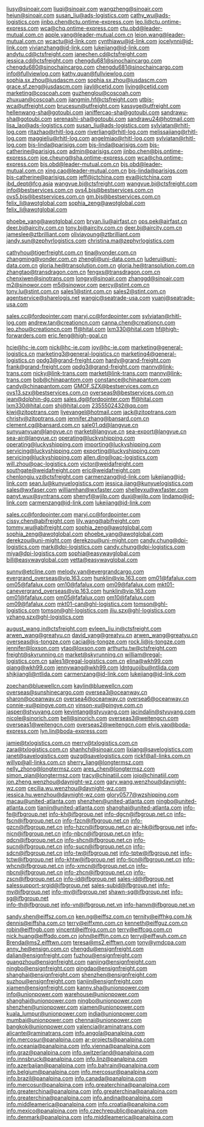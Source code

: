 
liusy@sinoair.com
liuqi@sinoair.com
wangzheng@sinoair.com
hejun@sinoair.com
susan_liu@ads-logistics.com
cathy_wu@ads-logistics.com
jinbo.chen@ctu.ontime-express.com
leo.li@ctu.ontime-express.com
wca@chq.ontime-express.com
ctu.obd@leader-mutual.com.cn
apple.yang@leader-mutual.com.cn
leion.wang@leader-mutual.com.cn
wcactu@jd-link.com
cynthiawu@jd-link.com
jocelynni@jd-link.com
vivianzhang@jd-link.com
lukejiang@jd-link.com
andytu.cd@ctsfreight.com
janechen.cd@ctsfreight.com
jessica.cd@ctsfreight.com
chengdu681@sinochaincargo.com
chengdu680@sinochaincargo.com
chengdu681@sinochaincargo.com
info@fullviewlog.com
kathy.quan@fullviewlog.com
sophia.sx.zhou@jusdascm.com
sophia.sx.zhou@jusdascm.com
grace.sf.zeng@jusdascm.com
jiayl@cetjd.com
liying@cetjd.com
marketing@coscoah.com
guzhenglou@coscoah.com
zhuxuan@coscoah.com
jiangmin.hf@ctsfreight.com
utbjs-wca@utfreight.com
brucesun@utfreight.com
kassyge@utfreight.com
hellenwang-sha@gotoubi.com
janiffercao-sha@gotoubi.com
sandrawu-sha@gotoubi.com
serenashi-sha@gotoubi.com
sandrawu24@hotmail.com
lisa_lao@ads-logistics.com
susan_liu@ads-logistics.com
sylviatan@rhitl-log.com
ritazhao@rhitl-log.com
riverliang@rhitl-log.com
melissajiang@rhitl-log.com
maggieliu@rhitl-log.com
angelmiao@rhitl-log.com
sylviatan@rhitl-log.com
bjs-linda@parisigs.com
bjs-linda@parisigs.com
bjs-catherine@parisigs.com
admin@parisigs.com
jinbo.chen@bjs.ontime-express.com
joe.cheung@sha.ontime-express.com
wca@chq.ontime-express.com
bjs.obd@leader-mutual.com.cn
bjs.obd@leader-mutual.com.cn
xing.cao@leader-mutual.com.cn
bjs-linda@parisigs.com
bjs-catherine@parisigs.com
jeff@jctchina.com
eva@jctchina.com
ibd_dept@fcg.asia
wangyue.bj@ctsfreight.com
wangyue.bj@ctsfreight.com
info@bestservices.com.cn
ovs4.bjs@bestservices.com.cn
ovs5.bjs@bestservices.com.cn
gm.bjs@bestservices.com.cn
felix_li@awotglobal.com
sophia_zeng@awotglobal.com
felix_li@awotglobal.com

phoebe_yang@awotglobal.com
bryan.liu@airfast.cn
ops.pek@airfast.cn
deer.bj@aircity.com.cn
tony.bj@aircity.com.cn
deer.bj@aircity.com.cn
jameslee@ztbrilliant.com
oliviayoung@ztbrilliant.com
jandy.sun@zephyrlogistics.com
christina.ma@zephyrlogistics.com

cathyhou@tigerfreight.com.cn
tina@vonder.com.cn
zhangming@vonder.com.cn
zhengli@uni-data.com.cn
luderui@uni-data.com.cn
gloria.he@transolution.com.cn
gloria.he@transolution.com.cn
zhangtao@transdragon.com.cn
fengxs@transdragon.com.cn
chenxiwen@sinotrans.com
longxy@sinoair.com
zhanggd@sinoair.com
m2@sinowor.com
m5@sinowor.com
percy@stint.com.cn
tony.lu@stint.com.cn
sales1@stint.com.cn
sales2@stint.com.cn
agentservice@sharelogis.net
wangjc@seatrade-usa.com
yuanj@seatrade-usa.com

sales.cc@fordpointer.com
maryj.cc@fordpointer.com
sylviatan@rhitl-log.com
andrew.tan@creationcn.com
canna.chen@creationcn.com
leo.zhou@creationcn.com
ff@hital.com
lxm330@hital.com
hf@high-forwarders.com
eric.feng@high-goal.cn

hcie@hc-ie.com
nick@hc-ie.com
joy@hc-ie.com
marketing@general-logistics.cn
marketing3@general-logistics.cn
marketing4@general-logistics.cn
opdg3@grand-freight.com
hardy@grand-freight.com
frank@grand-freight.com
opdg3@grand-freight.com
manny@link-trans.com
nicky@link-trans.com
market@link-trans.com
manny@link-trans.com
bob@chinapantom.com
constance@chinapantom.com
candy@chinapantom.com
GMOF.SZX@bestservices.com.cn
ovs13.szx@bestservices.com.cn
overseas9@bestservices.com.cn
jean@dolphin-dg.com
sales.dg@fordpointer.com
ff@hital.com
lxm330@hital.com
shj@hital.com
2355502432@qq.com
kiwi@zjtoptrans.com
ljyevangel@hotmail.com
jack@zjtoptrans.com
christy@zjtoptrans.com
jennifer.zhang@bansard.com.cn
clement.cg@bansard.com.cn
sale01.qd@langyue.cn
sunyuanyuan@langyue.cn
market@langyue.cn
sea-export@langyue.cn
sea-air@langyue.cn
operating@luckyshipping.com
operating@luckyshipping.com
importing@luckyshipping.com
servicing@luckyshipping.com
exporting@luckyshipping.com
servicing@luckyshipping.com
allen.ding@oac-logistics.com
will.zhou@oac-logistics.com
victor@weidafreight.com
southgate@weidafreight.com
eric@weidafreight.com
chenlongju.yz@ctsfreight.com
carmenzang@jd-link.com
lukejiang@jd-link.com
sean.lu@kunyuelogistics.com
jessica.jiang@kunyuelogistics.com
sales@wxfaser.com
williamhan@wxfaster.com
shelleyxu@wxfaster.com
panyt.wux@syntrans.com
shenyf@wjilp.com
duxj@wjilp.com
lindamo@jd-link.com
carmenzang@jd-link.com
lukejiang@jd-link.com

sales.cc@fordpointer.com
maryj.cc@fordpointer.com
cissy.chen@abifreight.com
lily.wang@abifreight.com
tommy.wu@abifreight.com
sophia_zeng@awotglobal.com
sophia_zeng@awotglobal.com
phoebe_yang@awotglobal.com
derekzou@uni-might.com
derekzou@uni-might.com
candy.chung@dpi-logistics.com
mark@dpi-logistics.com
candy.chung@dpi-logistics.com
miya@dpi-logistics.com
sophia@easywayglobal.com
bill@easywayglobal.com
yetta@easywayglobal.com

sunny@etcline.com
melody.yan@evergrandcargo.com
evergrand_overseas@vip.163.com
hunklin@vip.163.com
om01@fafalux.com
om05@fafalux.com
om10@fafalux.com
om09@fafalux.com
mkt01-canevergrand_overseas@vip.163.com
hunklin@vip.163.com
om01@fafalux.com
om05@fafalux.com
om10@fafalux.com
om09@fafalux.com
mkt01-can@ghl-logistics.com
tomson@ghl-logistics.com
tomson@ghl-logistics.com
jliu.szx@ghl-logistics.com
yzhang.szx@ghl-logistics.com

august_wang.jn@ctsfreight.com
evleen_liu.jn@ctsfreight.com
arwen_wang@greatyu.cn
david_yang@greatyu.cn
arwen_wang@greatyu.cn
overseas@js-tongze.com
cacia@js-tongze.com
rock.li@js-tongze.com
jennifer@loxson.com
ytao@loxson.com
arthurtu.tw@ctsfreight.com
freight@skyrunning.cn
market@skyrunning.cn
william@regal-logistics.com.cn
sales1@regal-logistics.com.cn
elina@wkh99.com
qiang@wkh99.com
jennywang@wkh99.com
ldntguojibu@ntlida.com
shjkjiangli@ntlida.com
carmenzang@jd-link.com
lukejiang@jd-link.com

zoechan@bluewellcn.com
kaylin@bluewellcn.com
overseas@sunshinecargo.com
oversea3@oceanway.cn
sharon@oceanway.cn
oversea4@oceanway.cn
oversea6@oceanway.cn
connie-xu@pingye.com.cn
vinson-xu@pingye.com.cn
jasper@styuyang.com
kevintang@styuyang.com
jacindalin@styuyang.com
nicole@sinorich.com
bell@sinorich.com
overseas3@weitengcn.com
overseas1@weitengcn.com
overseas2@weitengcn.com
elvis.yao@boda-express.com
lyn.lin@boda-express.com

jamie@txlogistics.com.cn
merry@txlogistics.com.cn
zara@txlogistics.com.cn
shanhch@sinoair.com
lixiang@savelogistics.com
janet@savelogistics.com
guzg@savelogistics.com
rickf@all-links.com.cn
willyp@all-links.com.cn
sherry_liang@longtermsz.com
nelly_zhong@longtermsz.com
ares_chen@longtermsz.com
simon_qian@longtermsz.com
tracy@chinatiil.com
jojo@chinatiil.com
jon.zheng.wenzhou@daynight-wz.com
gary.wang.wenzhou@daynight-wz.com
cecilia.wu.wenzhou@daynight-wz.com
jessica.hu.wenzhou@daynight-wz.com
glory0577@wzshipping.com
macau@united-atlanta.com
shenzhen@united-atlanta.com
ningbo@united-atlanta.com
tianjin@united-atlanta.com
shanghai@united-atlanta.com
info-fe@ifbgroup.net 
info-kh@ifbgroup.net
info-dgcn@ifbgroup.net.cn 
info-fscn@ifbgroup.net.cn 
info-fzcn@ifbgroup.net.cn
info-gzcn@ifbgroup.net.cn 
info-hzcn@ifbgroup.net.cn
air-hk@ifbgroup.net 
info-njcn@ifbgroup.net.cn
info-nbcn@ifbgroup.net.cn
info-qdcn@ifbgroup.net.cn
info-shcn@ifbgroup.net.cn
info-sucn@ifbgroup.net.cn 
info-sucn@ifbgroup.net.cn 
info-sdcn@ifbgroup.net.cn 
info-tw@ifbgroup.net 
info-tptw@ifbgroup.net 
info-tctw@ifbgroup.net 
info-khtw@ifbgroup.net 
info-tjcn@ifbgroup.net.cn 
info-whcn@ifbgroup.net.cn 
info-xmcn@ifbgroup.net.cn 
info-nbcn@ifbgroup.net.cn
info-zhcn@ifbgroup.net.cn
info-zscn@ifbgroup.net.cn 
info-id@ifbgroup.net 
sales-id@ifbgroup.net
salessupport-srgid@ifbgroup.net
sales-subid@ifbgroup.net 
info-my@ifbgroup.net 
info-my@ifbgroup.net 
shawn-sg@ifbgroup.net 
info-sg@ifbgroup.net  
info-th@ifbgroup.net 
info-vn@ifbgroup.net.vn 
info-hanvn@ifbgroup.net.vn

sandy.shen@eiffsz.com.cn
ken.ng@eiffsz.com.cn
ternity@eiffhkg.com.hk
dennis@eiffsha.com.cn
terry@eiffxmn.com.cn
kenneth@eiffguz.com.cn
robin@eiffngb.com
vincent@eiffnjg.com.cn
terry@eiffcqg.com.cn
nick.huang@eiffqdo.com.cn
john@eifftjn.com.cn
terry@eiffwuh.com.cn
Brenda@ms2.eifftwn.com
teresa@ms2.eifftwn.com
tony@ymdcpa.com
anny_he@ensign.com.cn
chengdu@ensignfreight.com
dalian@ensignfreight.com
fuzhou@ensignfreight.com
guangzhou@ensignfreight.com
nanjing@ensignfreight.com
ningbo@ensignfreight.com
qingdao@ensignfreight.com
shanghai@ensignfreight.com
shenzhen@ensignfreight.com
suzhou@ensignfreight.com
tianjin@ensignfreight.com
xiamen@ensignfreight.com
kanny.sha@unionpower.com
info@unionpower.com
warehouse@unionpower.com
shanghai@unionpower.com
ningbo@unionpower.com
shenzhen@unionpower.com
xiamen@unionpower.com
kuala_lumpur@unionpower.com
india@unionpower.com
mumbai@unionpower.com
chennai@unionpower.com
bangkok@unionpower.com
valencia@raminatrans.com
alicante@raminatrans.com
info.angola@panalpina.com
info.mercosur@panalpina.com
ar-projects@panalpina.com
info.oceania@panalpina.com
info.vienna@panalpina.com
info.graz@panalpina.com
info.switzerland@panalpina.com
info.innsbruck@panalpina.com
info.linz@panalpina.com
info.azerbaijan@panalpina.com
info.bahrain@panalpina.com
info.belgium@panalpina.com
info.mercosur@panalpina.com
info.brazil@panalpina.com
info.canada@panalpina.com
info.mercosur@panalpina.com
info.greaterchina@panalpina.com
info.greaterchina@panalpina.com
info.greaterchina@panalpina.com
info.greaterchina@panalpina.com
info.andina@panalpina.com
info.middleamerica@panalpina.com
info.croatia@panalpina.com
info.mexico@panalpina.com
info.czechrepublic@panalpina.com
info.denmark@panalpina.com
info.middleamerica@panalpina.com
